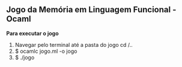 ## Jogo da Memória em Linguagem Funcional - Ocaml

**Para executar o jogo**
 1. Navegar pelo terminal até a pasta do jogo cd /..
 2.  $ ocamlc jogo.ml -o jogo
 3.  $ ./jogo
